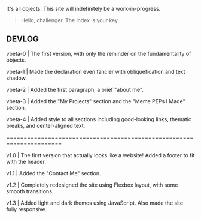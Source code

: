 It's all objects. This site will indefinitely be a work-in-progress.

> Hello, challenger. The index is your key.

## DEVLOG
vbeta-0 | The first version, with only the reminder on the fundamentality of objects.

vbeta-1 | Made the declaration even fancier with obliquefication and text shadow.

vbeta-2 | Added the first paragraph, a brief "about me".

vbeta-3 | Added the "My Projects" section and the "Meme PEPs I Made" section.

vbeta-4 | Added style to all sections including good-looking links, thematic breaks, and center-aligned text.

\======================================================================

v1.0 | The first version that actually looks like a website! Added a footer to fit with the header.

v1.1 | Added the "Contact Me" section.

v1.2 | Completely redesigned the site using Flexbox layout, with some smooth transitions.

v1.3 | Added light and dark themes using JavaScript. Also made the site fully responsive.

